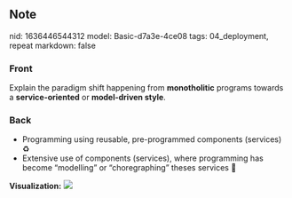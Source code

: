 ## Note
nid: 1636446544312
model: Basic-d7a3e-4ce08
tags: 04_deployment, repeat
markdown: false

### Front
Explain the paradigm shift happening from <b>monotholitic</b>
programs towards a <b>service-oriented</b> or <b>model-driven
style</b>.

### Back
<ul>
  <li>Programming using reusable, pre-programmed components
  (services) ♻️
  <li>Extensive use of components (services), where programming has
  become “modelling” or “choregraphing” theses services 💃
</ul><b>Visualization:</b> <img src= 
"paste-f2f97861f6dfca73c85956d57d03523340429095.jpg">
